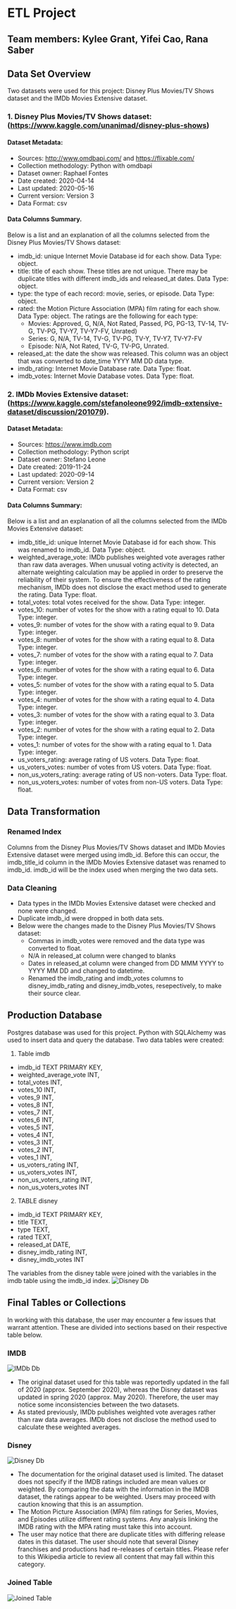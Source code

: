 # ETL Project
## Team members: Kylee Grant, Yifei Cao, Rana Saber
 
## Data Set Overview
Two datasets were used for this project: Disney Plus Movies/TV Shows dataset and the IMDb Movies Extensive dataset.
 
### 1. Disney Plus Movies/TV Shows dataset: (https://www.kaggle.com/unanimad/disney-plus-shows)
 
#### Dataset Metadata:
* Sources: http://www.omdbapi.com/ and https://flixable.com/
* Collection methodology: Python with omdbapi
* Dataset owner: Raphael Fontes
* Date created: 2020-04-14
* Last updated: 2020-05-16
* Current version: Version 3
* Data Format: csv
 
#### Data Columns Summary.
Below is a list and an explanation of all the columns selected from the Disney Plus Movies/TV Shows dataset:
* imdb_id: unique Internet Movie Database id for each show. Data Type: object.
* title: title of each show. These titles are not unique. There may be duplicate titles with different imdb_ids and released_at dates. Data Type: object.
* type: the type of each record: movie, series, or episode. Data Type: object.
* rated: the Motion Picture Association (MPA) film rating for each show. Data Type: object. The ratings are the following for each type:
   * Movies: Approved, G, N/A, Not Rated, Passed, PG, PG-13, TV-14, TV-G, TV-PG, TV-Y7, TV-Y7-FV, Unrated)
   * Series:  G, N/A, TV-14, TV-G, TV-PG, TV-Y, TV-Y7, TV-Y7-FV
   * Episode: N/A, Not Rated, TV-G, TV-PG, Unrated.
* released_at: the date the show was released. This column was an object that was converted to date_time YYYY MM DD data type.
* imdb_rating: Internet Movie Database rate. Data Type: float.
* imdb_votes: Internet Movie Database votes. Data Type: float.
 
### 2. IMDb Movies Extensive dataset: (https://www.kaggle.com/stefanoleone992/imdb-extensive-dataset/discussion/201079).
 
#### Dataset Metadata:
* Sources: https://www.imdb.com
* Collection methodology: Python script
* Dataset owner: Stefano Leone
* Date created: 2019-11-24
* Last updated: 2020-09-14
* Current version: Version 2
* Data Format: csv
 
#### Data Columns Summary:
Below is a list and an explanation of all the columns selected from the IMDb Movies Extensive dataset:
* imdb_title_id: unique Internet Movie Database id for each show. This was renamed to imdb_id. Data Type: object.
* weighted_average_vote: IMDb publishes weighted vote averages rather than raw data averages. When unusual voting activity is detected, an alternate weighting calculation may be applied in order to preserve the reliability of their system. To ensure the effectiveness of the rating mechanism, IMDb does not disclose the exact method used to generate the rating. Data Type: float.
* total_votes: total votes received for the show. Data Type: integer. 
* votes_10: number of votes for the show with a rating equal to 10. Data Type: integer. 
* votes_9: number of votes for the show with a rating equal to 9. Data Type: integer. 
* votes_8: number of votes for the show with a rating equal to 8. Data Type: integer. 
* votes_7: number of votes for the show with a rating equal to 7. Data Type: integer. 
* votes_6: number of votes for the show with a rating equal to 6. Data Type: integer. 
* votes_5: number of votes for the show with a rating equal to 5. Data Type: integer. 
* votes_4: number of votes for the show with a rating equal to 4. Data Type: integer. 
* votes_3: number of votes for the show with a rating equal to 3. Data Type: integer. 
* votes_2: number of votes for the show with a rating equal to 2. Data Type: integer. 
* votes_1: number of votes for the show with a rating equal to 1. Data Type: integer. 
* us_voters_rating: average rating of US voters. Data Type: float. 
* us_voters_votes: number of votes from US voters. Data Type: float.
* non_us_voters_rating: average rating of US non-voters. Data Type: float.
* non_us_voters_votes: number of votes from non-US voters. Data Type: float.

## Data Transformation
### Renamed Index
Columns from the Disney Plus Movies/TV Shows dataset and IMDb Movies Extensive dataset were merged using imdb_id. Before this can occur, the imdb_title_id column in the IMDb Movies Extensive dataset was renamed to imdb_id. imdb_id will be the index used when merging the two data sets.

### Data Cleaning
* Data types in the IMDb Movies Extensive dataset were checked and none were changed. 
* Duplicate imdb_id were dropped in both data sets.
* Below were the changes made to the Disney Plus Movies/TV Shows dataset:
    * Commas in imdb_votes were removed and the data type was converted to float.
    * N/A in released_at column were changed to blanks
    * Dates in released_at column were changed from DD MMM YYYY to YYYY MM DD and changed to datetime.
    * Renamed the imdb_rating and imdb_votes columns to disney_imdb_rating and disney_imdb_votes, resepectively, to make their source clear.

## Production Database
Postgres database was used for this project. Python with SQLAlchemy was used to insert data and query the database. Two data tables were created: 
1. Table imdb
* imdb_id TEXT PRIMARY KEY,
* weighted_average_vote INT,
* total_votes INT,
* votes_10 INT,
* votes_9 INT,
* votes_8 INT,
* votes_7 INT,
* votes_6 INT,
* votes_5 INT,
* votes_4 INT,
* votes_3 INT,
* votes_2 INT,
* votes_1 INT,
* us_voters_rating INT,
* us_voters_votes INT,
* non_us_voters_rating INT,
* non_us_voters_votes INT

2. TABLE disney
* imdb_id TEXT PRIMARY KEY,
* title TEXT,
* type TEXT,
* rated TEXT,
* released_at DATE,
* disney_imdb_rating INT,
* disney_imdb_votes INT


The variables from the disney table were joined with the variables in the imdb table using the imdb_id index.
![Disney Db](Images/disneydb.png?raw=true "Disney Db")
 
## Final Tables or Collections
In working with this database, the user may encounter a few issues that warrant attention. These are divided into sections based on their respective table below. 
 
### IMDB
![IMDb Db](Images/imdbdb.png?raw=true "IMDb Db") 
   * The original dataset used for this table was reportedly updated in the fall of 2020 (approx. September 2020), whereas the Disney dataset was updated in spring 2020 (approx. May 2020). Therefore, the user may notice some inconsistencies between the two datasets. 
   * As stated previously, IMDb publishes weighted vote averages rather than raw data averages. IMDb does not disclose the method used to calculate these weighted averages. 
 
### Disney
![Disney Db](Images/disneydb.png?raw=true "Disney Db")
   * The documentation for the original dataset used is limited. The dataset does not specify if the IMDB ratings included are mean values or weighted. By comparing the data with the information in the IMDB dataset, the ratings appear to be weighted. Users may proceed with caution knowing that this is an assumption.  
   * The Motion Picture Association (MPA) film ratings for Series, Movies, and Episodes utilize different rating systems. Any analysis linking the IMDB rating with the MPA rating must take this into account. 
   * The user may notice that there are duplicate titles with differing release dates in this dataset. The user should note that several Disney franchises and productions had re-releases of certain titles. Please refer to this Wikipedia article to review all content that may fall within this category. 

### Joined Table
![Joined Table](Images/joinedtable.png?raw=true "Joined Table")
